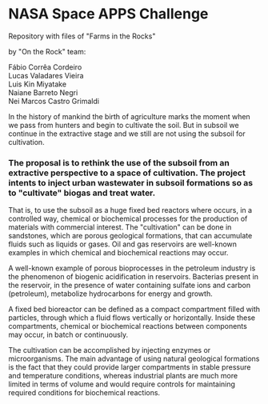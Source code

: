 # NASA Space APPS Challenge

Repository with files of "Farms in the Rocks" 

by "On the Rock" team:

Fábio Corrêa Cordeiro\
Lucas Valadares Vieira\
Luis Kin Miyatake\
Naiane Barreto Negri\
Nei Marcos Castro Grimaldi

In the history of mankind the birth of agriculture marks the moment when we pass from hunters and begin to cultivate the soil. But in subsoil we continue in the extractive stage and we still are not using the subsoil for cultivation. 

### The proposal is to rethink the use of the subsoil from an extractive perspective to a space of cultivation. The project intents to inject urban wastewater in subsoil formations so as to "cultivate" biogas and treat water.

That is, to use the subsoil as a huge fixed bed reactors where occurs, in a controlled way, chemical or biochemical processes for the production of materials with commercial interest. The "cultivation" can be done in sandstones, which are porous geological formations, that can accumulate fluids such as liquids or gases. Oil and gas reservoirs are well-known examples in which chemical and biochemical reactions may occur.

A well-known example of porous bioprocesses in the petroleum industry is the phenomenon of biogenic acidification in reservoirs. Bacterias present in the reservoir, in the presence of water containing sulfate ions and carbon (petroleum), metabolize hydrocarbons for energy and growth.

A fixed bed bioreactor can be defined as a compact compartment filled with particles, through which a fluid flows vertically or horizontally. Inside these compartments, chemical or biochemical reactions between components may occur, in batch or continuously.

The cultivation can be accomplished by injecting enzymes or microorganisms. The main advantage of using natural geological formations is the fact that they could provide larger compartments in stable pressure and temperature conditions, whereas industrial plants are much more limited in terms of volume and would require controls for maintaining required conditions for biochemical reactions. 
